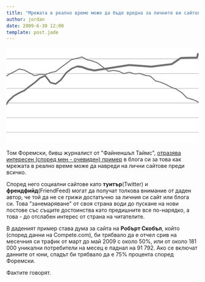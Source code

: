 ```yaml
---
title: "Мрежата в реално време може да бъде вредна за личните ви сайтове/блогове"
author: jordan
date: 2009-6-30 12:00
template: post.jade
---
```


![](traffic_drop.jpg)

Том Форемски, бивш журналист от "Файненшъл Таймс", [отразява интересен
(според мен - очевиден)
пример](http://www.siliconvalleywatcher.com/mt/archives/2009/06/scobleizer_traf.php)
в блога си за това как мрежата в реално време може да навреди на лични
сайтове преди всичко.

Според него социални сайтове като **туитър**(Twitter) и
**френдфийд**(FriendFeed) могат да получат толкова внимание от даден
автор, че той да не се грижи достатъчно за личния си сайт или блога
си. Това "занемаряване" от своя страна води до пускане на нови постове
със същите достоинства като предишните все по-нарядко, а това - до
отслабен интерес от страна на читателите.

В даденият пример става дума за сайта на **Робърт Скобъл**, който
(според данни на Compete.com), би трябвало да е отчел срив на месечния
си трафик от март до май 2009 с около 50%, или от около 181 000 уникални
потребители на месец е паднал на 91 792. Ако се включат данните от юни,
спадът би трябвало да е 75% процента според Форемски.

Фактите говорят.
